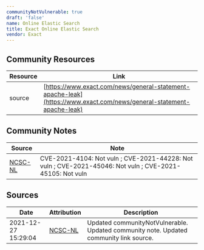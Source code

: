 ```yaml
---
communityNotVulnerable: true
draft: 'false'
name: Online Elastic Search
title: Exact Online Elastic Search
vendor: Exact
---
```



## Community Resources
| Resource | Link |
| --- | --- |
| source | [https://www.exact.com/news/general-statement-apache-leak](https://www.exact.com/news/general-statement-apache-leak) |

## Community Notes
| Source | Note |
| --- | --- |
| [NCSC-NL](https://github.com/NCSC-NL/log4shell/blob/main/software/README.md) | CVE-2021-4104: Not vuln ; CVE-2021-44228: Not vuln ; CVE-2021-45046: Not vuln ; CVE-2021-45105: Not vuln </ul> |

## Sources
| Date | Attribution | Description |
| --- | --- | --- |
| 2021-12-27 15:29:04 | [NCSC-NL](https://github.com/NCSC-NL/log4shell/blob/main/software/README.md) | Updated communityNotVulnerable. Updated community note. Updated community link source.  |

